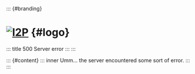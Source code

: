 ::: {#branding}
# [![I2P](/_static/images/logo_medium.png)](/) {#logo}

::: title
500 Server error
:::
:::

::: {#content}
::: inner
Umm\... the server encountered some sort of error.
:::
:::
